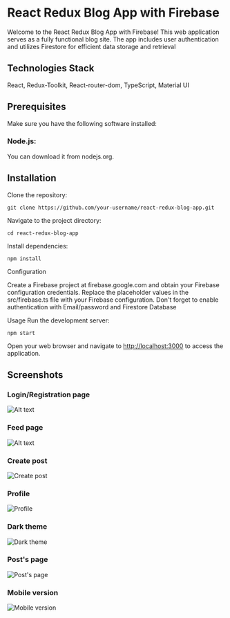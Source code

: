 # React Redux Blog App with Firebase

Welcome to the React Redux Blog App with Firebase! This web application serves as a fully functional blog site. The app includes user authentication and utilizes Firestore for efficient data storage and retrieval

## Technologies Stack

React, Redux-Toolkit, React-router-dom, TypeScript, Material UI

## Prerequisites
Make sure you have the following software installed:

### Node.js: 
You can download it from nodejs.org.

## Installation
Clone the repository:

`git clone https://github.com/your-username/react-redux-blog-app.git`

Navigate to the project directory:

`cd react-redux-blog-app`

Install dependencies:

`npm install`

Configuration

Create a Firebase project at firebase.google.com and obtain your Firebase configuration credentials.
Replace the placeholder values in the src/firebase.ts file with your Firebase configuration.
Don't forget to enable authentication with Email/password and Firestore Database

Usage
Run the development server:

`npm start`

Open your web browser and navigate to [http://localhost:3000](http://localhost:3000) to access the application.

## Screenshots
### Login/Registration page

![Alt text](https://i.ibb.co/rt4Jk2D/image-2023-08-16-20-45-17.png "Login page")

### Feed page

![Alt text](https://i.ibb.co/kxvS1pb/image-2023-08-16-20-48-20.png "Feed page")

### Create post

![Create post](https://i.ibb.co/KrrJGLx/image-2023-08-16-20-48-52.png "Create post")

### Profile

![Profile](https://i.ibb.co/0t4ND7N/image-2023-08-16-20-48-40.png "Profile")

### Dark theme

![Dark theme](https://i.ibb.co/djt89kQ/image-2023-08-16-20-49-06.png "Dark theme")

### Post's page

![Post's page](https://i.ibb.co/r5CZ3db/image-2023-08-16-20-49-19.png "Post's page")

### Mobile version

![Mobile version](https://i.ibb.co/GdFBZ2z/image-2023-08-16-20-49-39.png "Mobile version")
